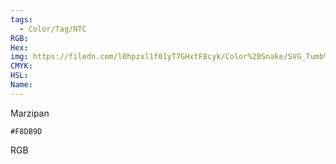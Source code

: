 ```yaml
---
tags:
  - Color/Tag/NTC
RGB:
Hex:
img: https://filedn.com/l0hpzxl1f01yT7GHxtF8cyk/Color%20Snake/SVG_Tumb%20Mass%20No%20Name/F8DB9D.svg
CMYK:
HSL:
Name:
---
```

Marzipan
```palette
#F8DB9D
```
RGB
